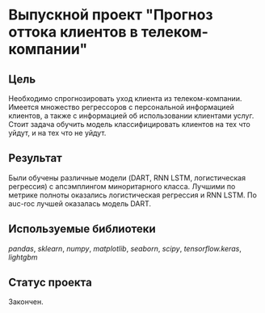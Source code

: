 # Выпускной проект "Прогноз оттока клиентов в телеком-компании"


## Цель

Необходимо спрогнозировать уход клиента из телеком-компании. Имеется множество регрессоров с персональной информацией клиентов, а также с информацией об использовании клиентами услуг. Стоит задача обучить модель классифицировать клиентов на тех что уйдут, и на тех что не уйдут.

## Результат

Были обучены различные модели (DART, RNN LSTM, логистическая регрессия) с апсэмплингом миноритарного класса. Лучшими по метрике полноты оказались логистическая регрессия и RNN LSTM. По auc-roc лучшей оказалась модель DART. 

## Используемые библиотеки
*pandas*, *sklearn*, *numpy*, *matplotlib*, *seaborn*, *scipy*, *tensorflow.keras*, *lightgbm*

## Статус проекта

Закончен.